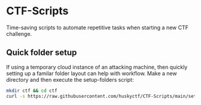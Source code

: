 # CTF-Scripts
Time-saving scripts to automate repetitive tasks when starting a new CTF challenge.

## Quick folder setup
If using a temporary cloud instance of an attacking machine, then quickly setting up a familar folder layout can help with workflow. Make a new directory and then execute the setup-folders script:
```bash
mkdir ctf && cd ctf
curl -s https://raw.githubusercontent.com/huskyctf/CTF-Scripts/main/setup-folders.sh | bash /dev/stdin .
```
